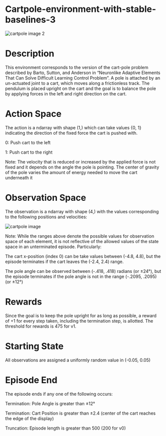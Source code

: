 # Cartpole-environment-with-stable-baselines-3

![cartpole image 2](https://user-images.githubusercontent.com/116836999/210911062-20685dfc-a6b1-49e5-900a-52c1189d08b9.png)

# Description
This environment corresponds to the version of the cart-pole problem described by Barto, Sutton, and Anderson in “Neuronlike Adaptive Elements That Can Solve Difficult Learning Control Problem”. A pole is attached by an un-actuated joint to a cart, which moves along a frictionless track. The pendulum is placed upright on the cart and the goal is to balance the pole by applying forces in the left and right direction on the cart.

# Action Space
The action is a ndarray with shape (1,) which can take values {0, 1} indicating the direction of the fixed force the cart is pushed with.

0: Push cart to the left

1: Push cart to the right

Note: The velocity that is reduced or increased by the applied force is not fixed and it depends on the angle the pole is pointing. The center of gravity of the pole varies the amount of energy needed to move the cart underneath it

# Observation Space
The observation is a ndarray with shape (4,) with the values corresponding to the following positions and velocities:


![cartpole image](https://user-images.githubusercontent.com/116836999/210910968-b9dec4bc-c43f-440d-b69a-35f04372e00e.png)


Note: While the ranges above denote the possible values for observation space of each element, it is not reflective of the allowed values of the state space in an unterminated episode. Particularly:

The cart x-position (index 0) can be take values between (-4.8, 4.8), but the episode terminates if the cart leaves the (-2.4, 2.4) range.

The pole angle can be observed between (-.418, .418) radians (or ±24°), but the episode terminates if the pole angle is not in the range (-.2095, .2095) (or ±12°)

# Rewards
Since the goal is to keep the pole upright for as long as possible, a reward of +1 for every step taken, including the termination step, is allotted. The threshold for rewards is 475 for v1.

# Starting State
All observations are assigned a uniformly random value in (-0.05, 0.05)

# Episode End
The episode ends if any one of the following occurs:

Termination: Pole Angle is greater than ±12°

Termination: Cart Position is greater than ±2.4 (center of the cart reaches the edge of the display)

Truncation: Episode length is greater than 500 (200 for v0)

